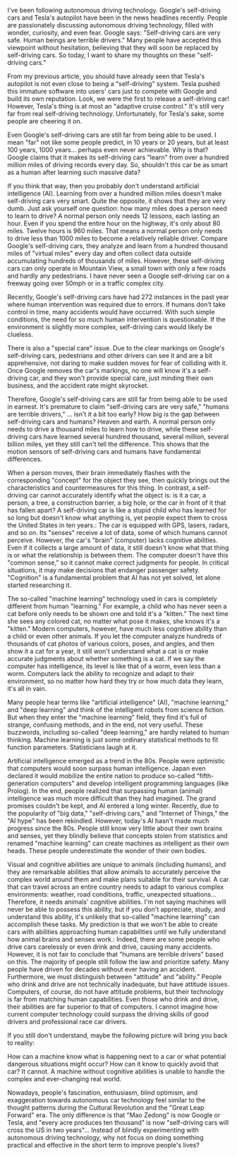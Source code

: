  I've been following autonomous driving technology.
Google's self-driving cars and Tesla's autopilot have been in the news headlines recently. People are passionately discussing autonomous driving technology, filled with wonder, curiosity, and even fear. Google says: "Self-driving cars are very safe. Human beings are terrible drivers." Many people have accepted this viewpoint without hesitation, believing that they will soon be replaced by self-driving cars. So today, I want to share my thoughts on these "self-driving cars."

From my previous article, you should have already seen that Tesla's autopilot is not even close to being a "self-driving" system. Tesla pushed this immature software into users' cars just to compete with Google and build its own reputation. Look, we were the first to release a self-driving car! However, Tesla's thing is at most an "adaptive cruise control." It's still very far from real self-driving technology. Unfortunately, for Tesla's sake, some people are cheering it on.

Even Google's self-driving cars are still far from being able to be used. I mean "far" not like some people predict, in 10 years or 20 years, but at least 100 years, 1000 years... perhaps even never achievable. Why is that? Google claims that it makes its self-driving cars "learn" from over a hundred million miles of driving records every day. So, shouldn't this car be as smart as a human after learning such massive data?

If you think that way, then you probably don't understand artificial intelligence (AI). Learning from over a hundred million miles doesn't make self-driving cars very smart. Quite the opposite, it shows that they are very dumb. Just ask yourself one question: how many miles does a person need to learn to drive? A normal person only needs 12 lessons, each lasting an hour. Even if you spend the entire hour on the highway, it's only about 80 miles. Twelve hours is 960 miles. That means a normal person only needs to drive less than 1000 miles to become a relatively reliable driver. Compare Google's self-driving cars, they analyze and learn from a hundred thousand miles of "virtual miles" every day and often collect data outside accumulating hundreds of thousands of miles. However, these self-driving cars can only operate in Mountain View, a small town with only a few roads and hardly any pedestrians. I have never seen a Google self-driving car on a freeway going over 50mph or in a traffic complex city.

Recently, Google's self-driving cars have had 272 instances in the past year where human intervention was required due to errors. If humans don't take control in time, many accidents would have occurred. With such simple conditions, the need for so much human intervention is questionable. If the environment is slightly more complex, self-driving cars would likely be clueless.

There is also a "special care" issue. Due to the clear markings on Google's self-driving cars, pedestrians and other drivers can see it and are a bit apprehensive, not daring to make sudden moves for fear of colliding with it. Once Google removes the car's markings, no one will know it's a self-driving car, and they won't provide special care, just minding their own business, and the accident rate might skyrocket.

Therefore, Google's self-driving cars are still far from being able to be used in earnest. It's premature to claim "self-driving cars are very safe," "humans are terrible drivers," ... isn't it a bit too early? How big is the gap between self-driving cars and humans? Heaven and earth. A normal person only needs to drive a thousand miles to learn how to drive, while these self-driving cars have learned several hundred thousand, several million, several billion miles, yet they still can't tell the difference. This shows that the motion sensors of self-driving cars and humans have fundamental differences.

When a person moves, their brain immediately flashes with the corresponding "concept" for the object they see, then quickly brings out the characteristics and countermeasures for this thing. In contrast, a self-driving car cannot accurately identify what the object is: is it a car, a person, a tree, a construction barrier, a big hole, or the car in front of it that has fallen apart? A self-driving car is like a stupid child who has learned for so long but doesn't know what anything is, yet people expect them to cross the United States in ten years.: The car is equipped with GPS, lasers, radars, and so on. Its "senses" receive a lot of data, some of which humans cannot perceive. However, the car's "brain" (computer) lacks cognitive abilities. Even if it collects a large amount of data, it still doesn't know what that thing is or what the relationship is between them. The computer doesn't have this "common sense," so it cannot make correct judgments for people. In critical situations, it may make decisions that endanger passenger safety. "Cognition" is a fundamental problem that AI has not yet solved, let alone started researching it.

The so-called "machine learning" technology used in cars is completely different from human "learning." For example, a child who has never seen a cat before only needs to be shown one and told it's a "kitten." The next time she sees any colored cat, no matter what pose it makes, she knows it's a "kitten." Modern computers, however, have much less cognitive ability than a child or even other animals. If you let the computer analyze hundreds of thousands of cat photos of various colors, poses, and angles, and then show it a cat for a year, it still won't understand what a cat is or make accurate judgments about whether something is a cat. If we say the computer has intelligence, its level is like that of a worm, even less than a worm. Computers lack the ability to recognize and adapt to their environment, so no matter how hard they try or how much data they learn, it's all in vain.

Many people hear terms like "artificial intelligence" (AI), "machine learning," and "deep learning" and think of the intelligent robots from science fiction. But when they enter the "machine learning" field, they find it's full of strange, confusing methods, and in the end, not very useful. These buzzwords, including so-called "deep learning," are hardly related to human thinking. Machine learning is just some ordinary statistical methods to fit function parameters. Statisticians laugh at it.

Artificial intelligence emerged as a trend in the 80s. People were optimistic that computers would soon surpass human intelligence. Japan even declared it would mobilize the entire nation to produce so-called "fifth-generation computers" and develop intelligent programming languages (like Prolog). In the end, people realized that surpassing human (animal) intelligence was much more difficult than they had imagined. The grand promises couldn't be kept, and AI entered a long winter. Recently, due to the popularity of "big data," "self-driving cars," and "Internet of Things," the "AI hype" has been rekindled. However, today's AI hasn't made much progress since the 80s. People still know very little about their own brains and senses, yet they blindly believe that concepts stolen from statistics and renamed "machine learning" can create machines as intelligent as their own heads. These people underestimate the wonder of their own bodies.

Visual and cognitive abilities are unique to animals (including humans), and they are remarkable abilities that allow animals to accurately perceive the complex world around them and make plans suitable for their survival. A car that can travel across an entire country needs to adapt to various complex environments: weather, road conditions, traffic, unexpected situations... Therefore, it needs animals' cognitive abilities. I'm not saying machines will never be able to possess this ability, but if you don't appreciate, study, and understand this ability, it's unlikely that so-called "machine learning" can accomplish these tasks. My prediction is that we won't be able to create cars with abilities approaching human capabilities until we fully understand how animal brains and senses work.: Indeed, there are some people who drive cars carelessly or even drink and drive, causing many accidents. However, it is not fair to conclude that "humans are terrible drivers" based on this. The majority of people still follow the law and prioritize safety. Many people have driven for decades without ever having an accident. Furthermore, we must distinguish between "attitude" and "ability." People who drink and drive are not technically inadequate, but have attitude issues. Computers, of course, do not have attitude problems, but their technology is far from matching human capabilities. Even those who drink and drive, their abilities are far superior to that of computers. I cannot imagine how current computer technology could surpass the driving skills of good drivers and professional race car drivers.

If you still don't understand, maybe the following picture will bring you back to reality:



How can a machine know what is happening next to a car or what potential dangerous situations might occur? How can it know to quickly avoid that car? It cannot. A machine without cognitive abilities is unable to handle the complex and ever-changing real world.

Nowadays, people's fascination, enthusiasm, blind optimism, and exaggeration towards autonomous car technology feel similar to the thought patterns during the Cultural Revolution and the "Great Leap Forward" era. The only difference is that "Mao Zedong" is now Google or Tesla, and "every acre produces ten thousand" is now "self-driving cars will cross the US in two years"... Instead of blindly experimenting with autonomous driving technology, why not focus on doing something practical and effective in the short term to improve people's lives?